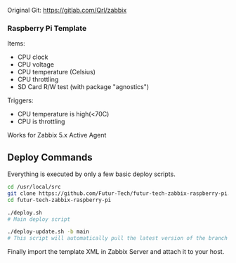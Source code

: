 Original Git: https://gitlab.com/Qrl/zabbix

### Raspberry Pi Template

Items:
- CPU clock
- CPU voltage
- CPU temperature (Celsius)
- CPU throttling
- SD Card R/W test (with package "agnostics")

Triggers:
- CPU temperature is high(<70C)
- CPU is throttling

Works for Zabbix 5.x Active Agent

## Deploy Commands

Everything is executed by only a few basic deploy scripts. 

```bash
cd /usr/local/src
git clone https://github.com/Futur-Tech/futur-tech-zabbix-raspberry-pi.git
cd futur-tech-zabbix-raspberry-pi

./deploy.sh 
# Main deploy script

./deploy-update.sh -b main
# This script will automatically pull the latest version of the branch ("main" in the example) and relaunch itself if a new version is found. Then it will run deploy.sh. Also note that any additional arguments given to this script will be passed to the deploy.sh script.
```

Finally import the template XML in Zabbix Server and attach it to your host.
